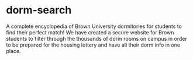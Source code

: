 # dorm-search
A complete encyclopedia of Brown University dormitories for students to find their perfect match! We have created a secure website for Brown students to filter through the thousands of dorm rooms on campus in order to be prepared for the housing lottery and have all their dorm info in one place. 

